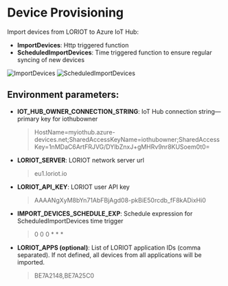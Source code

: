 # Device Provisioning

Import devices from LORIOT to Azure IoT Hub:
* **ImportDevices**: Http triggered function
* **ScheduledImportDevices**: Time triggered function to ensure regular syncing of new devices

![ImportDevices](https://user-images.githubusercontent.com/6308233/117287563-c92f0380-ae6a-11eb-9367-74d192853816.jpg)
![ScheduledImportDevices](https://user-images.githubusercontent.com/6308233/117287574-caf8c700-ae6a-11eb-81cc-c17b7bb0233f.jpeg)

## Environment parameters:
* **IOT_HUB_OWNER_CONNECTION_STRING**: IoT Hub connection string—primary key for iothubowner
  > HostName=myiothub.azure-devices.net;SharedAccessKeyName=iothubowner;SharedAccessKey=1nMDaC6ArtFRJVG/DYlbZnxJ+gMHRv9nr8KUSoem0t0=
* **LORIOT_SERVER**: LORIOT network server url
  > eu1.loriot.io
* **LORIOT_API_KEY**: LORIOT user API key
  > AAAANgXyM8bYn71AbFBjAgd08-pkBiE50rcdb_fF8kADixHi0
* **IMPORT_DEVICES_SCHEDULE_EXP**: Schedule expression for ScheduledImportDevices time trigger
  > 0 0 0 * * *
* **LORIOT_APPS (optional)**: List of LORIOT application IDs (comma separated). If not defined, all devices from all applications will be imported.
  > BE7A2148,BE7A25C0
